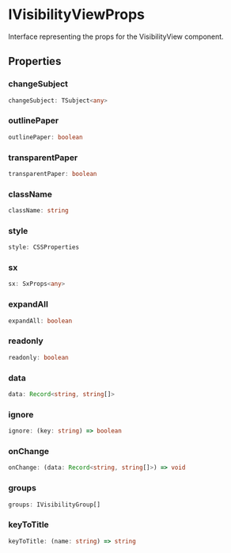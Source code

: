 # IVisibilityViewProps

Interface representing the props for the VisibilityView component.

## Properties

### changeSubject

```ts
changeSubject: TSubject<any>
```

### outlinePaper

```ts
outlinePaper: boolean
```

### transparentPaper

```ts
transparentPaper: boolean
```

### className

```ts
className: string
```

### style

```ts
style: CSSProperties
```

### sx

```ts
sx: SxProps<any>
```

### expandAll

```ts
expandAll: boolean
```

### readonly

```ts
readonly: boolean
```

### data

```ts
data: Record<string, string[]>
```

### ignore

```ts
ignore: (key: string) => boolean
```

### onChange

```ts
onChange: (data: Record<string, string[]>) => void
```

### groups

```ts
groups: IVisibilityGroup[]
```

### keyToTitle

```ts
keyToTitle: (name: string) => string
```
